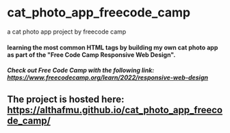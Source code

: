 # cat_photo_app_freecode_camp
a cat photo app project by freecode camp
#### learning the most common HTML tags by building my own cat photo app as part of the "Free Code Camp Responsive Web Design".
##### Check out Free Code Camp with the following link: https://www.freecodecamp.org/learn/2022/responsive-web-design

## The project is hosted here: https://althafmu.github.io/cat_photo_app_freecode_camp/
